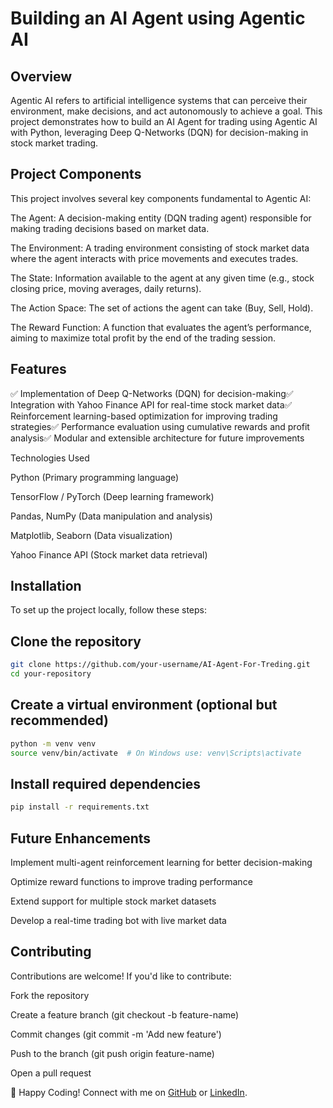 
# Building an AI Agent using Agentic AI

## Overview

Agentic AI refers to artificial intelligence systems that can perceive their environment, make decisions, and act autonomously to achieve a goal. This project demonstrates how to build an AI Agent for trading using Agentic AI with Python, leveraging Deep Q-Networks (DQN) for decision-making in stock market trading.

## Project Components

This project involves several key components fundamental to Agentic AI:

The Agent: A decision-making entity (DQN trading agent) responsible for making trading decisions based on market data.

The Environment: A trading environment consisting of stock market data where the agent interacts with price movements and executes trades.

The State: Information available to the agent at any given time (e.g., stock closing price, moving averages, daily returns).

The Action Space: The set of actions the agent can take (Buy, Sell, Hold).

The Reward Function: A function that evaluates the agent’s performance, aiming to maximize total profit by the end of the trading session.

## Features

✅ Implementation of Deep Q-Networks (DQN) for decision-making✅ Integration with Yahoo Finance API for real-time stock market data✅ Reinforcement learning-based optimization for improving trading strategies✅ Performance evaluation using cumulative rewards and profit analysis✅ Modular and extensible architecture for future improvements

Technologies Used

Python (Primary programming language)

TensorFlow / PyTorch (Deep learning framework)

Pandas, NumPy (Data manipulation and analysis)

Matplotlib, Seaborn (Data visualization)

Yahoo Finance API (Stock market data retrieval)

## Installation

To set up the project locally, follow these steps:

## Clone the repository
```bash
git clone https://github.com/your-username/AI-Agent-For-Treding.git
cd your-repository
```

## Create a virtual environment (optional but recommended)
```bash
python -m venv venv
source venv/bin/activate  # On Windows use: venv\Scripts\activate
```

## Install required dependencies
```bash
pip install -r requirements.txt
```

## Future Enhancements

Implement multi-agent reinforcement learning for better decision-making

Optimize reward functions to improve trading performance

Extend support for multiple stock market datasets

Develop a real-time trading bot with live market data

## Contributing

Contributions are welcome! If you'd like to contribute:

Fork the repository

Create a feature branch (git checkout -b feature-name)

Commit changes (git commit -m 'Add new feature')

Push to the branch (git push origin feature-name)

Open a pull request

🚀 Happy Coding! Connect with me on [GitHub](https://github.com/SN24K) or [LinkedIn](https://www.linkedin.com/in/saurabh-n-katkar/).


